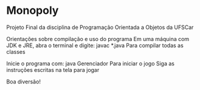 # Monopoly
Projeto Final da disciplina de Programação Orientada a Objetos da UFSCar

Orientações sobre compilação e uso do programa
Em uma máquina com JDK e JRE, abra o terminal e digite:
javac *.java
Para compilar todas as classes

Inicie o programa com:
java Gerenciador
Para iniciar o jogo
Siga as instruções escritas na tela para jogar

Boa diversão!

